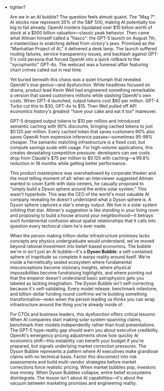 - tighter?
    
    Are we in an AI bubble? The question feels almost quaint. The "Mag 7" AI stocks now represent 35% of the S&P 500, making AI potentially too big to fail already. OpenAI insiders liquidated over $10 billion worth of stock at a $500 billion valuation—classic peak behavior. Then came what Altman himself called a "fiasco": the GPT-5 launch on August 7th, a masterclass in snatching defeat from victory's jaws. Promised as the "Manhattan Project of AI," it delivered a desk lamp. The launch suffered routing failures, service transparency issues, and backlash against GPT-5's cold persona that forced OpenAI into a quick rollback to the "sycophantic" GPT-4o. The webcast was a funereal affair featuring chart crimes called out in real time.
    
    Yet buried beneath this chaos was a quiet triumph that revealed OpenAI's true genius—and dysfunction. While headlines focused on drama, product lead Kevin Weil had engineered something remarkable: a version that saved customers millions while slashing OpenAI's own costs. When GPT-4 launched, output tokens cost $60 per million. GPT-4 Turbo cut this to $30, GPT-4o to $15. Then Weil pulled off API economics history's greatest "have your cake and eat it too" maneuver.
    
    GPT-5 dropped output tokens to $10 per million and introduced semantic caching with 90% discounts, bringing cached tokens to just $0.125 per million. Every cached token that saves customers 90% also saves OpenAI from expensive inference passes—sometimes 95-99% cheaper. The semantic matching infrastructure is a fixed cost, but compute savings scale with usage. For high-volume applications, this creates devastating competitive pressure: developers can see costs drop from Claude's $75 per million to $0.125 with caching—a 99.8% reduction in 18 months while getting better performance.
    
    This product masterpiece was overshadowed by corporate theater and the most telling moment of all: when an interviewer suggested Altman wanted to cover Earth with data centers, he casually proposed to "simply build a Dyson sphere around the entire solar system." This wasn't hyperbole. This was the CEO of the world's most valuable AI company revealing he doesn't understand what a Dyson sphere is. A Dyson sphere captures a star's energy output. We live in a solar system orbiting that star. Altman's suggestion is like standing in your living room and proposing to build a house around your neighborhood—it betrays such fundamental confusion about spatial relationships that it calls into question every technical claim he's ever made.
    
    When the person making trillion-dollar infrastructure promises lacks concepts any physics undergraduate would understand, we've moved beyond rational investment into belief-based economics. The bubble we're in isn't just an AI bubble—it's a **Dyson Bubble**: a self-contained sphere of inaptitude so complete it warps reality around itself. We're inside a hermetically sealed ecosystem where fundamental misconceptions become visionary insights, where physical impossibilities become fundraising highlights, and where pointing out that the emperor doesn't understand basic astrophysics gets you labeled as lacking imagination. The Dyson Bubble isn't self-correcting because it's self-validating. Every model release, benchmark milestone, and billion-dollar funding round confirms we're building something transformative—even when the person leading us thinks you can wrap infrastructure around the thing you're already inside of.
    
    For CTOs and business leaders, this dysfunction offers critical lessons: When AI companies start making solar system-spanning claims, benchmark their models independently rather than trust presentations. The GPT-5 hype-reality gap should warn you about executive credibility. OpenAI's emergency pricing adjustments show how quickly AI economics shift—this instability can benefit your budget if you're prepared, but signals underlying market correction pressures. The Dyson Bubble represents a pattern where AI executives make grandiose claims with no technical basis. Factor this disconnect into risk assessments and build multi-vendor strategies before market corrections force realistic pricing. When market bubbles pop, investors lose money. When Dyson Bubbles collapse, entire belief ecosystems disintegrate. The lesson isn't about AI capabilities—it's about the vacuum between marketing promises and engineering reality.
